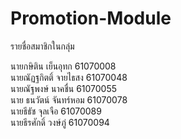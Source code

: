 # Promotion-Module

รายชื่อสมาชิกในกลุ่ม

นายกษิติน เย็นอุทก  61070008 \
นายณัฏฐกิตติ์ จายไธสง  61070048 \
นายณัฐพงษ์ นาคชื่น  61070055 \
นาย ธนวัตน์ จันทร์หอม  61070078 \
นายธีธัช จุลเจือ  61070089\
นายธีรศักดิ์ วงษ์ภู่  61070094

